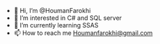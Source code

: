 - 👋 Hi, I’m @HoumanFarokhi
- 👀 I’m interested in C# and SQL server
- 🌱 I’m currently learning SSAS
- 📫 How to reach me Houmanfarokhi@gmail.com
<!---
HoumanFarokhi/HoumanFarokhi is a ✨ special ✨ repository because its `README.md` (this file) appears on your GitHub profile.
You can click the Preview link to take a look at your changes.
--->
